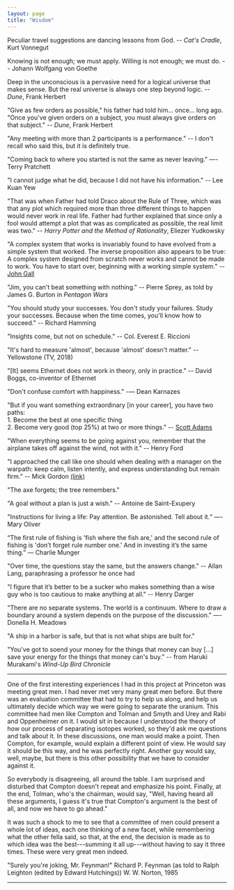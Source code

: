 ```yaml
---
layout: page
title: "Wisdom"
---
```


Peculiar travel suggestions are dancing lessons from God.
-- _Cat's Cradle_, Kurt Vonnegut

Knowing is not enough; we must apply. Willing is not enough; we must do.
-- Johann Wolfgang von Goethe

Deep in the unconscious is a pervasive need for a logical universe that makes sense. But the real universe is always one step beyond logic. 
-- _Dune_, Frank Herbert

"Give as few orders as possible," his father had told him... once... long ago. "Once you've given orders on a subject, you must always give orders on that subject." 
-- _Dune_, Frank Herbert

"Any meeting with more than 2 participants is a performance."
-- I don't recall who said this, but it is definitely true.

"Coming back to where you started is not the same as never leaving." 
―- Terry Pratchett

"I cannot judge what he did, because I did not have his information." 
-- Lee Kuan Yew

"That was when Father had told Draco about the Rule of Three, which was that any plot which required more than three different things to happen would never work in real life. Father had further explained that since only a fool would attempt a plot that was as complicated as possible, the real limit was two." 
-- _Harry Potter and the Method of Rationality_, Eliezer Yudkowsky

"A complex system that works is invariably found to have evolved from a simple system that worked. The inverse proposition also appears to be true: A complex system designed from scratch never works and cannot be made to work. You have to start over, beginning with a working simple system." 
-- [John Gall](http://principles-wiki.net/principles:gall_s_law)

"Jim, you can't beat something with nothing." 
-- Pierre Sprey, as told by James G. Burton in _Pentagon Wars_

"You should study your successes. You don't study your failures. Study your successes. Because when the time comes, you'll know how to succeed." 
-- Richard Hamming

"Insights come, but not on schedule." 
-- Col. Everest E. Riccioni

"It's hard to measure 'almost', because 'almost' doesn't matter." 
-- Yellowstone (TV, 2018)

"[It] seems Ethernet does not work in theory, only in practice." 
-- David Boggs, co-inventor of Ethernet

"Don't confuse comfort with happiness." 
-— Dean Karnazes

"But if you want something extraordinary [in your career], you have two paths:
<br/>1. Become the best at one specific thing
<br/>2. Become very good (top 25%) at two or more things." 
-- [Scott Adams](https://dilbertblog.typepad.com/the_dilbert_blog/2007/07/career-advice.html)

"When everything seems to be going against you, remember that the airplane takes off against the wind, not with it." 
-- Henry Ford

"I approached the call like one should when dealing with a manager on the warpath: keep calm, listen intently, and express understanding but remain firm." 
-- Mick Gordon [(link)](https://medium.com/@mickgordon/my-full-statement-regarding-doom-eternal-5f98266b27ce)

"The axe forgets; the tree remembers."

"A goal without a plan is just a wish." 
-- Antoine de Saint-Exupery

"Instructions for living a life:
Pay attention.
Be astonished.
Tell about it.“
—- Mary Oliver

“The first rule of fishing is 'fish where the fish are,' and the second rule of fishing is 'don’t forget rule number one.' And in investing it’s the same thing.”
— Charlie Munger

"Over time, the questions stay the same, but the answers change." 
-- Allan Lang, paraphrasing a professor he once had

"I figure that it’s better to be a sucker who makes something than a wise guy who is too cautious to make anything at all." 
-- Henry Darger

"There are no separate systems. The world is a continuum. Where to draw a boundary around a system depends on the purpose of the discussion." 
​—​- Donella H. Meadows

"A ship in a harbor is safe, but that is not what ships are built for."

"You've got to soend your money for the things that money can buy [...] save your energy for the things that money can's buy." 
-- from Haruki Murakami's _Wind-Up Bird Chronicle_

---
One of the first interesting experiences I had in this project at Princeton was meeting great men. I had never met very many great men before. But there was an evaluation committee that had to try to help us along, and help us ultimately decide which way we were going to separate the uranium. This committee had men like Compton and Tolman and Smyth and Urey and Rabi and Oppenheimer on it. I would sit in because I understood the theory of how our process of separating isotopes worked, so they'd ask me questions and talk about it. In these discussions, one man would make a point. Then Compton, for example, would explain a different point of view. He would say it should be this way, and he was perfectly right. Another guy would say, well, maybe, but there is this other possibility that we have to consider against it.

So everybody is disagreeing, all around the table. I am surprised and disturbed that Compton doesn't repeat and emphasize his point. Finally, at the end, Tolman, who's the chairman, would say, "Well, having heard all these arguments, I guess it's true that Compton's argument is the best of all, and now we have to go ahead."

It was such a shock to me to see that a committee of men could present a whole lot of ideas, each one thinking of a new facet, while remembering what the other fella said, so that, at the end, the decision is made as to which idea was the best---summing it all up---without having to say it three times. These were very great men indeed.

"Surely you're joking, Mr. Feynman!"
Richard P. Feynman (as told to Ralph Leighton (edited by Edward Hutchings))
W. W. Norton, 1985

---

